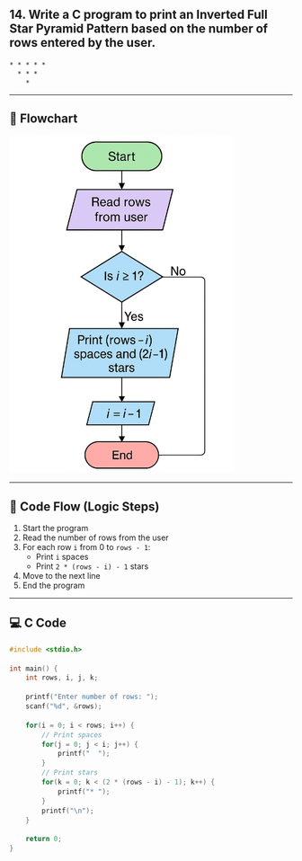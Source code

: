 ## 14. Write a C program to print an **Inverted Full Star Pyramid Pattern** based on the number of rows entered by the user.

```
* * * * *
  * * *
    *
``` 


---

## 🧭 Flowchart

<img src="assets\14.png" alt="Flowchart Image" width="400"/>

---

## 🔁 Code Flow (Logic Steps)

1. Start the program
2. Read the number of rows from the user
3. For each row `i` from 0 to `rows - 1`:
   - Print `i` spaces
   - Print `2 * (rows - i) - 1` stars
4. Move to the next line
5. End the program

---

## 💻 C Code

```c
#include <stdio.h>

int main() {
    int rows, i, j, k;

    printf("Enter number of rows: ");
    scanf("%d", &rows);

    for(i = 0; i < rows; i++) {
        // Print spaces
        for(j = 0; j < i; j++) {
            printf("  ");
        }
        // Print stars
        for(k = 0; k < (2 * (rows - i) - 1); k++) {
            printf("* ");
        }
        printf("\n");
    }

    return 0;
}




